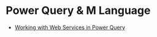 # Power Query & M Language

* [Working with Web Services in Power Query](https://blog.crossjoin.co.uk/2014/03/26/working-with-web-services-in-power-query/)

